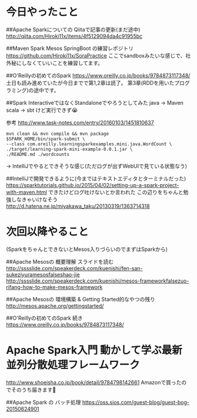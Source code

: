 # 今日やったこと

##Apache Sparkについての Qiitaで記事の更新(まだ途中)
http://qiita.com/Hiroki11x/items/4f5129094da4c91955bc

##Maven Spark Mesos SpringBoot の練習レポジトリ
https://github.com/Hiroki11x/SoraPractice
ここでsandboxみたいな感じで、社外秘にしなくていいことを練習してます。

##O'Reillyの初めてのSpark
https://www.oreilly.co.jp/books/9784873117348/
土日も読み進めていたが今日までで第1,2章は読了。
第3章(RDDを用いたプログラミング)の途中です。

##Spark InteractiveではなくStandaloneでやろうとしてみた
java -> Maven
scala -> sbt
けど実行できず😭

参考
http://www.task-notes.com/entry/20160103/1451810637

```
mvn clean && mvn compile && mvn package
$SPARK_HOME/bin/spark-submit \
--class com.oreilly.learningsparkexamples.mini.java.WordCount \
./target/learning-spark-mini-example-0.0.1.jar \
./README.md ./wordcounts
```

-> IntelliJでやるとできそうな感じ(ただログが出ずWebUIで見ている状態なう)

##IntelliJで開発できるように(今まではテキストエディタとターミナルだった)
https://sparktutorials.github.io/2015/04/02/setting-up-a-spark-project-with-maven.html
できたけどログ吐けないとか言われた
この辺りをちゃんと勉強しなきゃいけなそう
http://d.hatena.ne.jp/miyakawa_taku/20130319/1363714318

# 次回以降やること
(SparkをちゃんとできないとMesos入りづらいのでまずはSparkから)

##Apache Mesosの 概要理解 スライドを読む
http://sssslide.com/speakerdeck.com/kuenishi/fen-san-sukeziyuramesosfalseshao-jie
http://sssslide.com/speakerdeck.com/kuenishi/mesos-frameworkfalsezuo-rifang-how-to-make-mesos-framework

##Apache Mesosの 環境構築 & Getting Started的なやつの残り
http://mesos.apache.org/gettingstarted/

##O'Reillyの初めてのSpark 続き
https://www.oreilly.co.jp/books/9784873117348/

# Apache Spark入門 動かして学ぶ最新並列分散処理フレームワーク
http://www.shoeisha.co.jp/book/detail/9784798142661
Amazonで買ったのでそのうち届きます🙆

##Apache Spark の バッチ処理
https://oss.sios.com/guest-blog/guest-bog-20150624901
